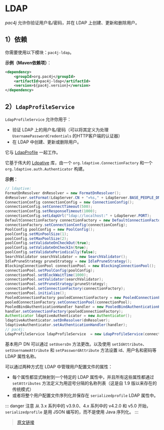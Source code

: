 # LDAP

*pac4j* 允许你验证用户名/密码，并在 LDAP 上创建、更新和删除用户。

## 1）依赖

你需要使用以下模块：`pac4j-ldap`。

**示例（Maven依赖项）**：

```xml
<dependency>
    <groupId>org.pac4j</groupId>
    <artifactId>pac4j-ldap</artifactId>
    <version>${pac4j.version}</version>
</dependency>
```

## 2）`LdapProfileService`

`LdapProfileService` 允许你用于：

- 验证 LDAP 上的用户名/密码（可以将其定义为处理 `UsernamePasswordCredentials` 的HTTP客户端的认证器）
- 在 LDAP 中创建、更新或删除用户。

它与 [LdapProfile](https://github.com/pac4j/pac4j/blob/master/pac4j-ldap/src/main/java/org/pac4j/ldap/profile/LdapProfile.java) 一起工作。

它基于伟大的 [Ldpative](http://www.ldaptive.org/) 库，由一个 `org.ldaptive.ConnectionFactory` 和一个 `org.ldaptive.auth.Authenticator` 构建。

**示例**：

```java
// ldaptive:
FormatDnResolver dnResolver = new FormatDnResolver();
dnResolver.setFormat(LdapServer.CN + "=%s," + LdapServer.BASE_PEOPLE_DN);
ConnectionConfig connectionConfig = new ConnectionConfig();
connectionConfig.setConnectTimeout(500);
connectionConfig.setResponseTimeout(1000);
connectionConfig.setLdapUrl("ldap://localhost:" + LdapServer.PORT);
DefaultConnectionFactory connectionFactory = new DefaultConnectionFactory();
connectionFactory.setConnectionConfig(connectionConfig);
PoolConfig poolConfig = new PoolConfig();
poolConfig.setMinPoolSize(1);
poolConfig.setMaxPoolSize(2);
poolConfig.setValidateOnCheckOut(true);
poolConfig.setValidateOnCheckIn(true);
poolConfig.setValidatePeriodically(false);
SearchValidator searchValidator = new SearchValidator();
IdlePruneStrategy pruneStrategy = new IdlePruneStrategy();
BlockingConnectionPool connectionPool = new BlockingConnectionPool();
connectionPool.setPoolConfig(poolConfig);
connectionPool.setBlockWaitTime(1000);
connectionPool.setValidator(searchValidator);
connectionPool.setPruneStrategy(pruneStrategy);
connectionPool.setConnectionFactory(connectionFactory);
connectionPool.initialize();
PooledConnectionFactory pooledConnectionFactory = new PooledConnectionFactory();
pooledConnectionFactory.setConnectionPool(connectionPool);
PooledBindAuthenticationHandler handler = new PooledBindAuthenticationHandler();
handler.setConnectionFactory(pooledConnectionFactory);
Authenticator ldaptiveAuthenticator = new Authenticator();
ldaptiveAuthenticator.setDnResolver(dnResolver);
ldaptiveAuthenticator.setAuthenticationHandler(handler);
// pac4j:
LdapProfileService ldapProfileService  = new LdapProfileService(connectionFactory, ldaptiveAuthenticator);
```

基本用户 DN 可以通过 `setUsersDn` 方法更改。以及使用 `setIdAttribute`、`setUsernameAttribute` 和 `setPasswordAttribute` 方法设置 id、用户名和密码等 LDAP 属性名称。

可以通过两种方式在 LDAP 中管理用户配置文件的属性：

- 每个属性都显式映射到一个特定的 LDAP 属性中，并且所有这些属性都通过 `setAttributes` 方法定义为用逗号分隔的名称列表（这是自 1.9 版以来存在的传统模式）
- 或者将整个用户配置文件序列化并保存在 `serializedprofile` LDAP 属性中。

::: danger 注意
从 3.x 系列中的 v3.9.0、4.x 系列中的 v4.2.0 和 v5.0 开始，`serializedprofile` 是用 JSON 编写的，而不是使用 Java 序列化。
:::

> [原文链接](https://www.pac4j.org/4.5.x/docs/authenticators/ldap.html)
